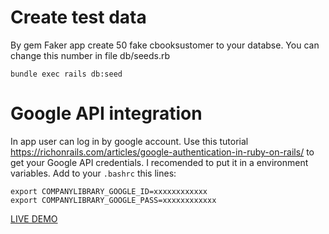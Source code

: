 # Create test data

By gem Faker app create 50 fake cbooksustomer to your databse. You can change this number in file db/seeds.rb

`bundle exec rails db:seed`

# Google API integration

In app user can log in by google account. 
Use this tutorial https://richonrails.com/articles/google-authentication-in-ruby-on-rails/ to get your Google API credentials. I recomended to put it in a environment variables.
Add to your `.bashrc` this lines:
```
export COMPANYLIBRARY_GOOGLE_ID=xxxxxxxxxxxx
export COMPANYLIBRARY_GOOGLE_PASS=xxxxxxxxxxxx
```

[LIVE DEMO](https://libraryforcompany.herokuapp.com/)
